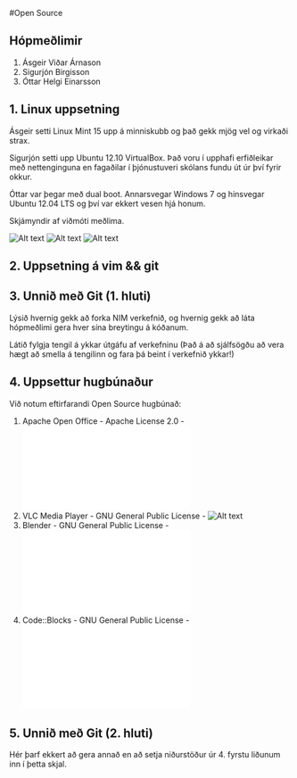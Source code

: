 #Open Source

## Hópmeðlimir

1. Ásgeir Viðar Árnason
2. Sigurjón Birgisson
3. Óttar Helgi Einarsson

## 1. Linux uppsetning

Ásgeir setti Linux Mint 15 upp á minniskubb og það gekk mjög vel og virkaði strax.

Sigurjón setti upp Ubuntu 12.10 VirtualBox. Það voru í upphafi erfiðleikar með nettenginguna en fagaðilar í þjónustuveri skólans fundu út úr því fyrir okkur.

Óttar var þegar með dual boot. Annarsvegar Windows 7 og hinsvegar Ubuntu 12.04 LTS og því var ekkert vesen hjá honum.

Skjámyndir af viðmóti meðlima.

![Alt text](http://i.imgur.com/gJEWQWZ.png)
![Alt text](http://i.imgur.com/kZTmmBN.png)
![Alt text](http://i.imgur.com/A3bwgW2.png)

## 2. Uppsetning á vim && git



## 3. Unnið með Git (1. hluti)

Lýsið hvernig gekk að forka NIM verkefnið, og hvernig gekk að láta hópmeðlimi gera hver sína breytingu á kóðanum.

Látið fylgja tengil á ykkar útgáfu af verkefninu (Það á að sjálfsögðu að vera hægt að smella á tengilinn og fara þá beint í verkefnið ykkar!)

## 4. Uppsettur hugbúnaður

Við notum eftirfarandi Open Source hugbúnað:


1. Apache Open Office - Apache License 2.0 - ![Alt text](www.openoffice.org)
2. VLC Media Player - GNU General Public License - ![Alt text](www.videolan.org/vlc/)
3. Blender - GNU General Public License - ![Alt text](www.blender.org)
4. Code::Blocks - GNU General Public License - ![Alt text](www.codeblocks.org)
 

## 5. Unnið með Git (2. hluti)

Hér þarf ekkert að gera annað en að setja niðurstöður úr 4. fyrstu liðunum inn í þetta skjal.
